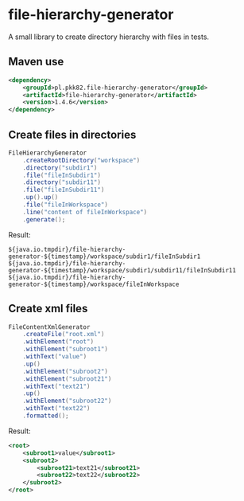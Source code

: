 # file-hierarchy-generator

A small library to create directory hierarchy with files in tests.

## Maven use

```xml
<dependency>
	<groupId>pl.pkk82.file-hierarchy-generator</groupId>
	<artifactId>file-hierarchy-generator</artifactId>
	<version>1.4.6</version>
</dependency>
```

## Create files in directories

```java
FileHierarchyGenerator
    .createRootDirectory("workspace")
    .directory("subdir1")
    .file("fileInSubdir1")
    .directory("subdir11")
    .file("fileInSubdir11")
    .up().up()
    .file("fileInWorkspace")
    .line("content of fileInWorkspace")
    .generate();
```

Result:

```
${java.io.tmpdir}/file-hierarchy-generator-${timestamp}/workspace/subdir1/fileInSubdir1
${java.io.tmpdir}/file-hierarchy-generator-${timestamp}/workspace/subdir1/subdir11/fileInSubdir11
${java.io.tmpdir}/file-hierarchy-generator-${timestamp}/workspace/fileInWorkspace
```

## Create xml files
```java
FileContentXmlGenerator
    .createFile("root.xml")
    .withElement("root")
	.withElement("subroot1")
	.withText("value")
	.up()
	.withElement("subroot2")
	.withElement("subroot21")
	.withText("text21")
	.up()
	.withElement("subroot22")
	.withText("text22")
	.formatted();
```

Result:

```xml
<root>
    <subroot1>value</subroot1>
	<subroot2>
	    <subroot21>text21</subroot21>
	    <subroot22>text22</subroot22>
    </subroot2>
</root>
```
